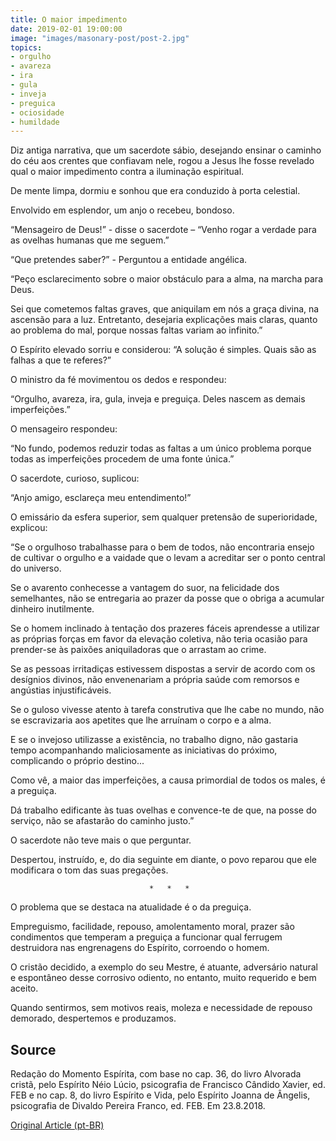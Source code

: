 ```yaml
---
title: O maior impedimento
date: 2019-02-01 19:00:00
image: "images/masonary-post/post-2.jpg"
topics: 
- orgulho
- avareza
- ira
- gula
- inveja
- preguica
- ociosidade
- humildade
---
```


Diz antiga narrativa, que um sacerdote sábio, desejando ensinar o caminho do
céu aos crentes que confiavam nele, rogou a Jesus lhe fosse revelado qual o
maior impedimento contra a iluminação espiritual.

De mente limpa, dormiu e sonhou que era conduzido à porta celestial.

Envolvido em esplendor, um anjo o recebeu, bondoso.

“Mensageiro de Deus!” - disse o sacerdote – “Venho rogar a verdade para as
ovelhas humanas que me seguem.”

“Que pretendes saber?” - Perguntou a entidade angélica.

“Peço esclarecimento sobre o maior obstáculo para a alma, na marcha para Deus.

Sei que cometemos faltas graves, que aniquilam em nós a graça divina, na
ascensão para a luz. Entretanto, desejaria explicações mais claras, quanto ao
problema do mal, porque nossas faltas variam ao infinito.”

O Espírito elevado sorriu e considerou: “A solução é simples. Quais são as
falhas a que te referes?”

O ministro da fé movimentou os dedos e respondeu:

“Orgulho, avareza, ira, gula, inveja e preguiça. Deles nascem as demais
imperfeições.”

O mensageiro respondeu:

“No fundo, podemos reduzir todas as faltas a um único problema porque todas as
imperfeições procedem de uma fonte única.”

O sacerdote, curioso, suplicou:

“Anjo amigo, esclareça meu entendimento!”

O emissário da esfera superior, sem qualquer pretensão de superioridade, 
explicou:

“Se o orgulhoso trabalhasse para o bem de todos, não encontraria ensejo de
cultivar o orgulho e a vaidade que o levam a acreditar ser o ponto central do
universo.

Se o avarento conhecesse a vantagem do suor, na felicidade dos semelhantes, não
se entregaria ao prazer da posse que o obriga a acumular dinheiro inutilmente.

Se o homem inclinado à tentação dos prazeres fáceis aprendesse a utilizar as
próprias forças em favor da elevação coletiva, não teria ocasião para
prender-se às paixões aniquiladoras que o arrastam ao crime.

Se as pessoas irritadiças estivessem dispostas a servir de acordo com os
desígnios divinos, não envenenariam a própria saúde com remorsos e angústias
injustificáveis.

Se o guloso vivesse atento à tarefa construtiva que lhe cabe no mundo, não se
escravizaria aos apetites que lhe arruínam o corpo e a alma.

E se o invejoso utilizasse a existência, no trabalho digno, não gastaria tempo
acompanhando maliciosamente as iniciativas do próximo, complicando o próprio
destino...

Como vê, a maior das imperfeições, a causa primordial de todos os males, é a
preguiça.

Dá trabalho edificante às tuas ovelhas e convence-te de que, na posse do
serviço, não se afastarão do caminho justo.”

O sacerdote não teve mais o que perguntar.

Despertou, instruído, e, do dia seguinte em diante, o povo reparou que ele
modificara o tom das suas pregações.

                                   *   *   *

O problema que se destaca na atualidade é o da preguiça.

Empreguismo, facilidade, repouso, amolentamento moral, prazer são condimentos
que temperam a preguiça a funcionar qual ferrugem destruidora nas engrenagens
do Espírito, corroendo o homem.

O cristão decidido, a exemplo do seu Mestre, é atuante, adversário natural e
espontâneo desse corrosivo odiento, no entanto, muito requerido e bem aceito.

Quando sentirmos, sem motivos reais, moleza e necessidade de repouso demorado,
despertemos e produzamos.

## Source
Redação do Momento Espírita, com base no cap. 36, do livro
Alvorada cristã, pelo Espírito Néio Lúcio, psicografia de
Francisco Cândido Xavier, ed. FEB e no cap. 8, do livro
Espírito e Vida, pelo Espírito Joanna de Ângelis,
psicografia de Divaldo Pereira Franco, ed. FEB.
Em 23.8.2018.

[Original Article (pt-BR)](http://momento.com.br/pt/ler_texto.php?id=5517)

